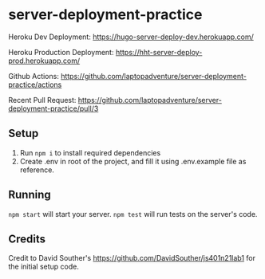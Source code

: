 # server-deployment-practice

Heroku Dev Deployment: https://hugo-server-deploy-dev.herokuapp.com/

Heroku Production Deployment: https://hht-server-deploy-prod.herokuapp.com/

Github Actions: https://github.com/laptopadventure/server-deployment-practice/actions

Recent Pull Request: https://github.com/laptopadventure/server-deployment-practice/pull/3

## Setup

1. Run `npm i` to install required dependencies
2. Create .env in root of the project, and fill it using .env.example file as reference.

## Running

`npm start` will start your server.
`npm test` will run tests on the server's code.

## Credits

Credit to David Souther's https://github.com/DavidSouther/js401n21lab1 for the initial setup code.
